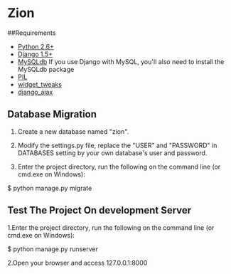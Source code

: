 # Zion


##Requirements

- [Python 2.6+](https://www.python.org/downloads/) 
- [Django 1.5+](https://www.djangoproject.com/download/) 
- [MySQLdb](http://sourceforge.net/projects/mysql-python/) If you use Django with MySQL, you'll also need to install the MySQLdb package
- [PIL](http://www.pythonware.com/products/pil/)
- [widget_tweaks](https://pypi.python.org/pypi/django-widget-tweaks)
- [django_ajax](https://github.com/yceruto/django-ajax)

## Database Migration
1. Create a new database named "zion".
2. Modify the settings.py file, replace the "USER" and "PASSWORD" 
   in DATABASES setting by your own database's user and password.
   
3. Enter the project directory, run the following on the command line (or cmd.exe on Windows):

$ python manage.py migrate

## Test The Project On development Server
1.Enter the project directory, run the following on the command line (or cmd.exe on Windows):

   $ python manage.py runserver
   
2.Open your browser and access 127.0.0.1:8000